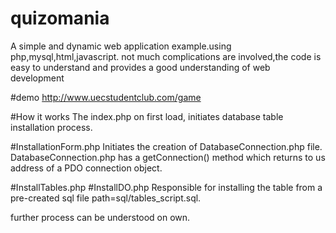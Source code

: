 # quizomania
A simple and dynamic web application example.using php,mysql,html,javascript. not much complications are involved,the code is easy to understand and provides a good understanding of web development

#demo
http://www.uecstudentclub.com/game

#How it works
The index.php on first load, initiates database table installation process. 


#InstallationForm.php 
Initiates the creation of DatabaseConnection.php file.<br>DatabaseConnection.php has a getConnection() method which returns to us address of a PDO connection object.

#InstallTables.php
#InstallDO.php
Responsible for installing the table from a pre-created sql file path=sql/tables_script.sql.

further process can be understood on own.



